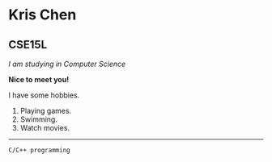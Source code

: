 # Kris Chen
## CSE15L
*I am studying in Computer Science*

**Nice to meet you!**

I have some hobbies.
1. Playing games.
2. Swimming.
3. Watch movies.
---

```
C/C++ programming
```
